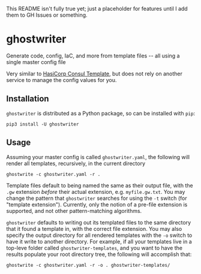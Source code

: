 This README isn't fully true yet; just a placeholder for features until I add
them to GH Issues or something.

ghostwriter
===========

Generate code, config, IaC, and more from template files -- all using a single
master config file

Very similar to [HasiCorp Consul Template](https://github.com/hashicorp/consul-template),
but does not rely on another service to manage the config values for you.

Installation
------------

`ghostwriter` is distributed as a Python package, so can be installed with
`pip`:

    pip3 install -U ghostwriter

Usage
-----

Assuming your master config is called `ghostwriter.yaml`, the following will
render all templates, recursively, in the current directory

    ghostwrite -c ghostwriter.yaml -r .

Template files default to being named the same as their output file, with the
`.gw` extension *before* their actual extension, e.g. `myfile.gw.txt`. You may
change the pattern that `ghostwriter` searches for using the `-t` switch (for
"template extension"). Currently, only the notion of a pre-file extension is
supported, and not other pattern-matching algorithms.

`ghostwriter` defaults to writing out its templated files to the same directory
that it found a template in, with the correct file extension. You may also
specify the output directory for all rendered templates with the `-o` switch to
have it write to another directory. For example, if all your templates live in a
top-leve folder called `ghostwriter-templates`, and you want to have the results
populate your root directory tree, the following will accomplish that:

    ghostwrite -c ghostwriter.yaml -r -o . ghostwriter-templates/
